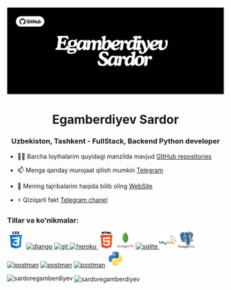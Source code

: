 ![logo](https://github.com/sardoregamberdiyev/sardoregamberdiyev/blob/main/Egamberidyev.png?raw=true)
<h1 align="center">Egamberdiyev Sardor</h1>
<h3 align="center">Uzbekiston, Tashkent - FullStack, Backend Python developer</h3>

- 👨‍💻 Barcha loyihalarim quyidagi manzilda mavjud [GItHub repositories](https://github.com/sardoregamberdiyev?tab=repositories)

- 📫 Menga qanday murojaat qilish mumkin [Telegram](https://t.me/egamberdiyevsardoruz) 

- 📄 Mening tajribalarim haqida bilib oling [WebSite](https://egamberdiyevsardor.netlify.app/)

- ⚡ Qiziqarli fakt [Telegram chanel](https://t.me/sardoregamberdiyevuz)

<h3 align="left">Tillar va ko'nikmalar:</h3>
<p align="left">
<a href="https://raw.githubusercontent.com/devicons/devicon/master/icons/css3/css3-original-wordmark.svg" target="_blank" rel="noreferrer"> <img src="https://raw.githubusercontent.com/devicons/devicon/master/icons/css3/css3-original-wordmark.svg" alt="css3" width="40" height="40"/></a>
<a href="https://cdn.worldvectorlogo.com/logos/django.svg" target="_blank" rel="noreferrer"> <img src="https://cdn.worldvectorlogo.com/logos/django.svg" alt="django" width="40" height="40"/></a>
<a href="https://www.vectorlogo.zone/logos/git-scm/git-scm-icon.svg" target="_blank" rel="noreferrer"> <img src="https://www.vectorlogo.zone/logos/git-scm/git-scm-icon.svg" alt="git" width="40" height="40"/> </a>
<a href="https://www.vectorlogo.zone/logos/heroku/heroku-icon.svg" target="_blank" rel="noreferrer"> <img src="https://www.vectorlogo.zone/logos/heroku/heroku-icon.svg" alt="heroku" width="40" height="40"/> </a>
<a href="https://raw.githubusercontent.com/devicons/devicon/master/icons/html5/html5-original-wordmark.svg" target="_blank" rel="noreferrer"> <img src="https://raw.githubusercontent.com/devicons/devicon/master/icons/html5/html5-original-wordmark.svg" alt="html5" width="40" height="40"/></a>
<a href="https://raw.githubusercontent.com/devicons/devicon/master/icons/mongodb/mongodb-original-wordmark.svg" target="_blank" rel="noreferrer"> <img src="https://raw.githubusercontent.com/devicons/devicon/master/icons/mongodb/mongodb-original-wordmark.svg" alt="mongodb" width="40" height="40"/></a> 
<a href="https://www.vectorlogo.zone/logos/sqlite/sqlite-icon.svg" target="_blank" rel="noreferrer"> <img src="https://www.vectorlogo.zone/logos/sqlite/sqlite-icon.svg" alt="sqlite" width="40" height="40"/> </a>
<a href="https://raw.githubusercontent.com/devicons/devicon/master/icons/mysql/mysql-original-wordmark.svg" target="_blank" rel="noreferrer"> <img src="https://raw.githubusercontent.com/devicons/devicon/master/icons/mysql/mysql-original-wordmark.svg" alt="mysql" width="40" height="40"/></a>
<a href="https://www.postgresql.org" target="_blank" rel="noreferrer"> <img src="https://raw.githubusercontent.com/devicons/devicon/master/icons/postgresql/postgresql-original-wordmark.svg" alt="postgresql" width="40" height="40"/></a>
<a href="https://www.codeproject.com/KB/Articles/5361659/telegram-bots-1.jpg" target="_blank" rel="noreferrer"> <img src="https://www.codeproject.com/KB/Articles/5361659/telegram-bots-1.jpg" alt="postman" width="40" height="40"/></a>
<a href="https://www.vectorlogo.zone/logos/getpostman/getpostman-icon.svg" target="_blank" rel="noreferrer"> <img src="https://www.vectorlogo.zone/logos/getpostman/getpostman-icon.svg" alt="postman" width="40" height="40"/></a>
<a href="https://www.django-rest-framework.org/img/logo.png" target="_blank" rel="noreferrer"> <img src="https://www.django-rest-framework.org/img/logo.png" alt="postman" width="40" height="40"/></a>
<a href="https://raw.githubusercontent.com/devicons/devicon/master/icons/python/python-original.svg" target="_blank" rel="noreferrer"> <img src="https://raw.githubusercontent.com/devicons/devicon/master/icons/python/python-original.svg" alt="python" width="40" height="40"/></a>
</p>

<p><img align="left" src="https://github-readme-stats.vercel.app/api/top-langs?username=sardoregamberdiyev&show_icons=true&locale=en&layout=compact" alt="sardoregamberdiyev"/></p>

<p>&nbsp;<img align="center" src="https://github-readme-stats.vercel.app/api?username=sardoregamberdiyev&show_icons=true&locale=en" alt="sardoregamberdiyev"/></p>

